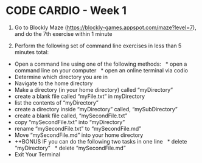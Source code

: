 # CODE CARDIO - Week 1

1. Go to Blockly Maze (https://blockly-games.appspot.com/maze?level=7), and do the 7th exercise within 1 minute

2. Perform the following set of command line exercises in less than 5 minutes total:
* Open a command line using one of the following methods:
&nbsp; * open a command line on your computer
&nbsp; * open an online terminal via codio
* Determine which directory you are in
* Navigate to the home directory
* Make a directory (in your home directory) called “myDirectory”
* create a blank file called “myFile.txt” in myDirectory
* list the contents of “myDirectory”
* create a directory inside “myDirectory” called, “mySubDirectory”
* create a blank file called, “mySecondFile.txt”
* copy “mySecondFile.txt” into “myDirectory”
* rename “mySecondFile.txt” to “mySecondFile.md”
* Move “mySecondFile.md” into your home directory
* ++BONUS IF you can do the following two tasks in one line
&nbsp; * delete “myDirectory”
&nbsp; * delete “mySecondFile.md” 
* Exit Your Terminal


